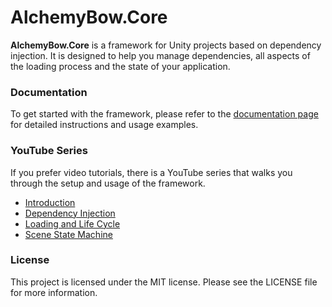 # AlchemyBow.Core
**AlchemyBow.Core** is a framework for Unity projects based on dependency injection. It is designed to help you manage dependencies, all aspects of the loading process and the state of your application.

### Documentation
To get started with the framework, please refer to the [documentation page](https://kempnymaciej.github.io/alchemy-core/) for detailed instructions and usage examples.

### YouTube Series
If you prefer video tutorials, there is a YouTube series that walks you through the setup and usage of the framework.

* [Introduction](https://youtu.be/X5xmAbqZqKI)
* [Dependency Injection](https://youtu.be/isHfRDYgx9g)
* [Loading and Life Cycle](https://youtu.be/mJnWqAn-uzc)
* [Scene State Machine](https://youtu.be/DuUzGs4npJs)

### License
This project is licensed under the MIT license. Please see the LICENSE file for more information.